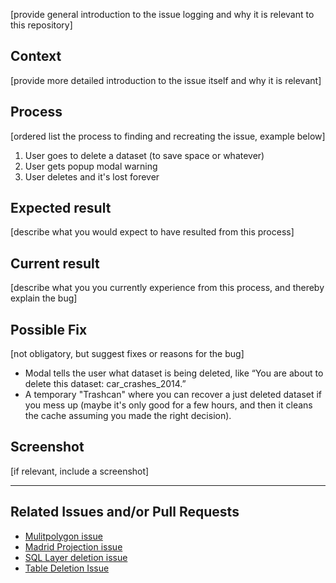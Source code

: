 [provide general introduction to the issue logging and why it is relevant to this repository]

## Context

[provide more detailed introduction to the issue itself and why it is relevant]

## Process

[ordered list the process to finding and recreating the issue, example below]

1. User goes to delete a dataset (to save space or whatever)
2. User gets popup modal warning
3. User deletes and it's lost forever

## Expected result

[describe what you would expect to have resulted from this process]

## Current result

[describe what you you currently experience from this process, and thereby explain the bug]

## Possible Fix

[not obligatory, but suggest fixes or reasons for the bug]

* Modal tells the user what dataset is being deleted, like “You are about to delete this dataset: car_crashes_2014.”
* A temporary "Trashcan" where you can recover a just deleted dataset if you mess up (maybe it's only good for a few hours, and then it cleans the cache assuming you made the right decision).

## Screenshot

[if relevant, include a screenshot]

----

## Related Issues and/or Pull Requests

* [Mulitpolygon issue](https://github.com/CartoDB/cartodb-platform/issues/721)
* [Madrid Projection issue](https://github.com/CartoDB/cartodb-platform/issues/579)
* [SQL Layer deletion issue](https://github.com/CartoDB/cartodb-platform/issues/598)
* [Table Deletion Issue](https://github.com/CartoDB/cartodb-platform/issues/722)
